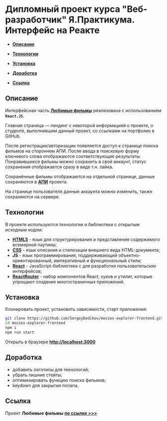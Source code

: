 # Дипломный проект курса "Веб-разработчик" Я.Практикума. Интерфейс на Реакте


- **[Описание](#desc)**

- **[Технологии](#tech)**

- **[Установка](#install)**

- **[Доработка](#todo)**

- **[Ссылка](#link)**


## <a name="desc"></a>Описание

Интерфейсная часть **[Любимые фильмы](https://movies-favorite.nomoredomains.work)** реализована с использованием **`React.JS`**.

Главная страница — лендинг с некоторой информацией о проекте, о студенте, выполнившим данный проект, со ссылками на портфолио в GitHub.

После регистрации/авторизации появляется доступ к странице поиска фильмов на стороннем АПИ. После ввода в поисковую форму ключевого слова отображаются соответствующие результаты. Понравившиеся фильмы можно сохранить в свой аккаунт, статус сохранения отображается сразу в виде т.н. лайка.

Сохранённые фильмы отображаются на отдельной странице, данные сохраняются в **[АПИ](https://api.movies-favorite.nomoredomains.work)** проекта.

На странице пользователя данные аккаунта можно изменить, также сохраняются на сервере.


## <a name="tech"></a>Технологии

В проекте используются технологии и библиотеки с открытым исходным кодом:

- **[HTML5](https://html.spec.whatwg.org/multipage)** - язык для структурирования и представления содержимого всемирной паутины;
- **[CSS](https://www.w3.org/Style/CSS)** - язык описания и стилизации внешнего вида HTML-документа;
- **JS** - язык программирования, поддерживающий объектно-ориентированный, императивный и функциональный стили;
- **[React](https://reactjs.org)** - JavaScript-библиотека с для разработки пользовательских интерфейсов;
- **[ReactRouter](https://reactrouter.com)** - набор компонентов React, хуков и утилит, которые упрощают создание многостраничных приложений.


## <a name="install"></a>Установка

Клонировать проект, установить зависимости, старт приложения:

```sh
git clone https://github.com/SergeyDedikov/movies-explorer-frontend.git
cd movies-explorer-frontend
npm i
npm run start
```

Открыть в браузере **[http://localhost:3000](http://localhost:3000)**

## <a name="todo"></a>Доработка

- добавить логотипы для технологий;
- убрать лишние стейты;
- оптимизировать функцию поиска фильмов;
- keydown для закрытия попапа.

## <a name="link"></a>Ссылка

Проект **Любимые фильмы** **[по ссылке >>>](https://movies-favorite.nomoredomains.work)**
